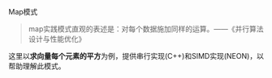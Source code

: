 Map模式

> map实践模式直观的表述是：对每个数据施加同样的运算。——《并行算法设计与性能优化》

这里以**求向量每个元素的平方**为例，提供串行实现(C++)和SIMD实现(NEON)，以帮助理解此模式。

